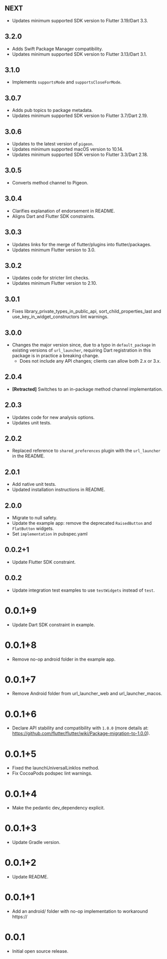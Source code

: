 ## NEXT

- Updates minimum supported SDK version to Flutter 3.19/Dart 3.3.

## 3.2.0

- Adds Swift Package Manager compatibility.
- Updates minimum supported SDK version to Flutter 3.13/Dart 3.1.

## 3.1.0

- Implements `supportsMode` and `supportsCloseForMode`.

## 3.0.7

- Adds pub topics to package metadata.
- Updates minimum supported SDK version to Flutter 3.7/Dart 2.19.

## 3.0.6

- Updates to the latest version of `pigeon`.
- Updates minimum supported macOS version to 10.14.
- Updates minimum supported SDK version to Flutter 3.3/Dart 2.18.

## 3.0.5

- Converts method channel to Pigeon.

## 3.0.4

- Clarifies explanation of endorsement in README.
- Aligns Dart and Flutter SDK constraints.

## 3.0.3

- Updates links for the merge of flutter/plugins into flutter/packages.
- Updates minimum Flutter version to 3.0.

## 3.0.2

- Updates code for stricter lint checks.
- Updates minimum Flutter version to 2.10.

## 3.0.1

- Fixes library_private_types_in_public_api, sort_child_properties_last and use_key_in_widget_constructors
  lint warnings.

## 3.0.0

- Changes the major version since, due to a typo in `default_package` in
  existing versions of `url_launcher`, requiring Dart registration in this
  package is in practice a breaking change.
  - Does not include any API changes; clients can allow both 2.x or 3.x.

## 2.0.4

- **\[Retracted\]** Switches to an in-package method channel implementation.

## 2.0.3

- Updates code for new analysis options.
- Updates unit tests.

## 2.0.2

- Replaced reference to `shared_preferences` plugin with the `url_launcher` in the README.

## 2.0.1

- Add native unit tests.
- Updated installation instructions in README.

## 2.0.0

- Migrate to null safety.
- Update the example app: remove the deprecated `RaisedButton` and `FlatButton` widgets.
- Set `implementation` in pubspec.yaml

## 0.0.2+1

- Update Flutter SDK constraint.

## 0.0.2

- Update integration test examples to use `testWidgets` instead of `test`.

# 0.0.1+9

- Update Dart SDK constraint in example.

# 0.0.1+8

- Remove no-op android folder in the example app.

# 0.0.1+7

- Remove Android folder from url_launcher_web and url_launcher_macos.

# 0.0.1+6

- Declare API stability and compatibility with `1.0.0` (more details at: https://github.com/flutter/flutter/wiki/Package-migration-to-1.0.0).

# 0.0.1+5

- Fixed the launchUniversalLinkIos method.
- Fix CocoaPods podspec lint warnings.

# 0.0.1+4

- Make the pedantic dev_dependency explicit.

# 0.0.1+3

- Update Gradle version.

# 0.0.1+2

- Update README.

# 0.0.1+1

- Add an android/ folder with no-op implementation to workaround https://

# 0.0.1

- Initial open source release.
